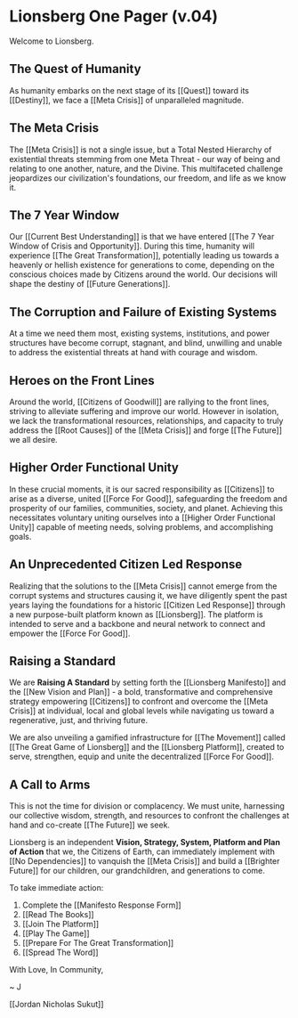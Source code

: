 # Lionsberg One Pager (v.04)

Welcome to Lionsberg. 

## The Quest of Humanity 

As humanity embarks on the next stage of its [[Quest]] toward its [[Destiny]], we face a [[Meta Crisis]] of unparalleled magnitude.

## The Meta Crisis

The [[Meta Crisis]] is not a single issue, but a Total Nested Hierarchy of existential threats stemming from one Meta Threat - our way of being and relating to one another, nature, and the Divine. This multifaceted challenge jeopardizes our civilization's foundations, our freedom, and life as we know it.

## The 7 Year Window 

Our [[Current Best Understanding]] is that we have entered [[The 7 Year Window of Crisis and Opportunity]]. During this time, humanity will experience [[The Great Transformation]], potentially leading us towards a heavenly or hellish existence for generations to come, depending on the conscious choices made by Citizens around the world. Our decisions will shape the destiny of [[Future Generations]]. 

## The Corruption and Failure of Existing Systems 

At a time we need them most, existing systems, institutions, and power structures have become corrupt, stagnant, and blind, unwilling and unable to address the existential threats at hand with courage and wisdom.

## Heroes on the Front Lines 

Around the world, [[Citizens of Goodwill]] are rallying to the front lines, striving to alleviate suffering and improve our world. However in isolation, we lack the transformational resources, relationships, and capacity to truly address the [[Root Causes]] of the [[Meta Crisis]] and forge [[The Future]] we all desire. 

## Higher Order Functional Unity

In these crucial moments, it is our sacred responsibility as [[Citizens]] to arise as a diverse, united [[Force For Good]], safeguarding the freedom and prosperity of our families, communities, society, and planet. Achieving this necessitates voluntary uniting ourselves into a [[Higher Order Functional Unity]] capable of meeting needs, solving problems, and accomplishing goals.

## An Unprecedented Citizen Led Response

Realizing that the solutions to the [[Meta Crisis]] cannot emerge from the corrupt systems and structures causing it, we have diligently spent the past years laying the foundations for a historic [[Citizen Led Response]] through a new purpose-built platform known as [[Lionsberg]]. The platform is intended to serve and a backbone and neural network to connect and empower the [[Force For Good]]. 

## Raising a Standard 

We are **Raising A Standard** by setting forth the [[Lionsberg Manifesto]] and the [[New Vision and Plan]] - a bold, transformative and comprehensive strategy empowering [[Citizens]] to confront and overcome the [[Meta Crisis]] at individual, local and global levels while navigating us toward a regenerative, just, and thriving future.

We are also unveiling a gamified infrastructure for [[The Movement]] called [[The Great Game of Lionsberg]] and the [[Lionsberg Platform]], created to serve, strengthen, equip and unite the decentralized [[Force For Good]].

## A Call to Arms 

This is not the time for division or complacency. We must unite, harnessing our collective wisdom, strength, and resources to confront the challenges at hand and co-create [[The Future]] we seek. 

Lionsberg is an independent **Vision, Strategy, System, Platform and Plan of Action** that we, the Citizens of Earth, can immediately implement with [[No Dependencies]] to vanquish the [[Meta Crisis]] and build a [[Brighter Future]] for our children, our grandchildren, and generations to come. 

To take immediate action: 

1. Complete the [[Manifesto Response Form]] 
2. [[Read The Books]]  
3. [[Join The Platform]]  
4. [[Play The Game]]  
5. [[Prepare For The Great Transformation]]  
6. [[Spread The Word]] 

With Love, In Community, 

~ J 

[[Jordan Nicholas Sukut]]  




